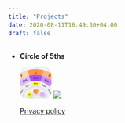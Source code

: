 ```yaml
---
title: "Projects"
date: 2020-08-11T16:49:30+04:00
draft: false
---
```


* **Circle of 5ths**

  <img src="images/circle_of_5ths_logo_512.png" height="64"/>
  <a href="https://play.google.com/store/apps/details?id=anton.zhvakin.circle_of_fifths"><img src="https://play.google.com/intl/en_us/badges/static/images/badges/en_badge_web_generic.png" height="64"/></a>

  [Privacy policy](/circle_of_5ths_privacy_policy/)
